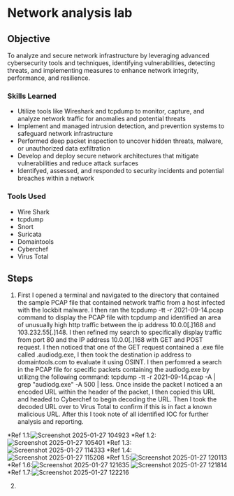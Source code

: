 # Network analysis lab

## Objective
To analyze and secure network infrastructure by leveraging advanced cybersecurity tools and techniques, identifying vulnerabilities, detecting threats, and implementing measures to enhance network integrity, performance, and resilience.



### Skills Learned

- Utilize tools like Wireshark and tcpdump to monitor, capture, and analyze network traffic for anomalies and potential threats
-  Implement and managed intrusion detection, and prevention systems to safeguard network infrastructure
-  Performed deep packet inspection to uncover hidden threats, malware, or unauthorized data exfiltration
-  Develop and deploy secure network architectures that mitigate vulnerabilities and reduce attack surfaces
-  Identifyed, assessed, and responded to security incidents and potential breaches within a network



### Tools Used

- Wire Shark
-  tcpdump
-  Snort
-  Suricata
-  Domaintools
-  Cyberchef
-  Virus Total


## Steps
1. First I opened a terminal and navigated to the directory that contained the sample PCAP file that contained network traffic from a host infected with the lockbit malware. I then ran the tcpdump -tt -r 2021-09-14.pcap command to display the PCAP file with tcpdump and identified an area of unusually high http traffic between the ip address 10.0.0[.]168 and 103.232.55[.]148. I then refined my search to specifically display traffic from port 80 and the IP address 10.0.0[.]168 with GET and POST request. I then noticed that one of the GET request contained a .exe file called .audiodg.exe, I then took the destination ip address to domaintools.com to evaluate it using OSINT. I then perfomred a search in the PCAP file for specific packets containing the audiodg.exe by utilizng the following command: tcpdump -tt -r 2021-09-14.pcap -A | grep "audiodg.exe" -A 500 | less. Once inside the packet I noticed a an encoded URL within the header of the packet, I then copied this URL and headed to Cyberchef to begin decoding the URL. Then I took the decoded URL over to Virus Total to confirm if this is in fact a known malicious URL. After this I took note of all identified IOC for further analysis and reporting.

*Ref 1.1:![Screenshot 2025-01-27 104923](https://github.com/user-attachments/assets/65d0e70f-16f7-4610-a0c7-26f5ab9f958c)
*Ref 1.2:![Screenshot 2025-01-27 105401](https://github.com/user-attachments/assets/f31eb6db-9eab-464b-881a-f00faa7b0ca6)
*Ref 1.3:![Screenshot 2025-01-27 114333](https://github.com/user-attachments/assets/f5d89b80-e87f-4e76-9c8c-f9454bcd8bb0)
*Ref 1.4:![Screenshot 2025-01-27 115208](https://github.com/user-attachments/assets/71f87afc-afb3-4721-b8ba-390e0a9d0e8a)
*Ref 1.5:![Screenshot 2025-01-27 120113](https://github.com/user-attachments/assets/f00b3281-6d8f-4979-b2f5-5878e3810e2e)
*Ref 1.6:![Screenshot 2025-01-27 121635](https://github.com/user-attachments/assets/07833eb8-2dca-4230-8f3b-6eea2048403f) ![Screenshot 2025-01-27 121814](https://github.com/user-attachments/assets/a8f5e42e-ea09-43f3-aa16-94b3cd44fde5)
*Ref 1.7:![Screenshot 2025-01-27 122216](https://github.com/user-attachments/assets/275a9f3a-43f9-4e56-8465-08d303b5be1e)

2. 
